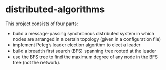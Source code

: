 # distributed-algorithms

This project consists of four parts: 
* build a message-passing synchronous distributed system in which nodes are arranged in a certain topology (given in a conﬁguration ﬁle)
* implement Peleg’s leader election algorithm to elect a leader
* build a breadth ﬁrst search (BFS) spanning tree rooted at the leader
* use the BFS tree to ﬁnd the maximum degree of any node in the BFS tree (not the network).
